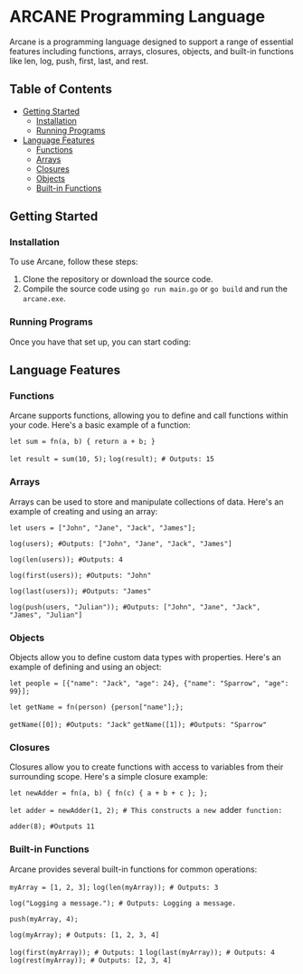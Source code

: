 # ARCANE Programming Language

Arcane is a programming language designed to support a range of essential features including functions, arrays, closures, objects, and built-in functions like len, log, push, first, last, and rest.

## Table of Contents

- [Getting Started](#getting-started)
  - [Installation](#installation)
  - [Running Programs](#running-programs)
- [Language Features](#language-features)
  - [Functions](#functions)
  - [Arrays](#arrays)
  - [Closures](#closures)
  - [Objects](#objects)
  - [Built-in Functions](#built-in-functions)

## Getting Started

### Installation

To use Arcane, follow these steps:

1. Clone the repository or download the source code.
2. Compile the source code using `go run main.go` or `go build` and run the `arcane.exe`.

### Running Programs

Once you have that set up, you can start coding:

## Language Features

### Functions

Arcane supports functions, allowing you to define and call functions within your code. Here's a basic example of a function:

`let sum = fn(a, b) {
return a + b;
}`

`let result = sum(10, 5);`
`log(result); # Outputs: 15`

### Arrays

Arrays can be used to store and manipulate collections of data. Here's an example of creating and using an array:

`let users = ["John", "Jane", "Jack", "James"];`

`log(users); #Outputs: ["John", "Jane", "Jack", "James"]`

`log(len(users)); #Outputs: 4`

`log(first(users)); #Outputs: "John"`

`log(last(users)); #Outputs: "James"`

`log(push(users, "Julian")); #Outputs: ["John", "Jane", "Jack", "James", "Julian"]`

### Objects

Objects allow you to define custom data types with properties. Here's an example of defining and using an object:


`let people = [{"name": "Jack", "age": 24}, {"name": "Sparrow", "age": 99}];`

`let getName = fn(person) {person["name"];};`

`getName([0]); #Outputs: "Jack"`
`getName([1]); #Outputs: "Sparrow"`

### Closures

Closures allow you to create functions with access to variables from their surrounding scope. Here's a simple closure example:

`let newAdder = fn(a, b) {
fn(c) { a + b + c };
};`

`let adder = newAdder(1, 2); # This constructs a new `adder` function:`

`adder(8); #Outputs 11`

### Built-in Functions

Arcane provides several built-in functions for common operations:

`myArray = [1, 2, 3];`
`log(len(myArray)); # Outputs: 3`

`log("Logging a message."); # Outputs: Logging a message.`

`push(myArray, 4);`

`log(myArray); # Outputs: [1, 2, 3, 4]`

`log(first(myArray)); # Outputs: 1`
`log(last(myArray)); # Outputs: 4`
`log(rest(myArray)); # Outputs: [2, 3, 4]`
